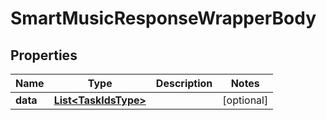 

# SmartMusicResponseWrapperBody


## Properties

Name | Type | Description | Notes
------------ | ------------- | ------------- | -------------
**data** | [**List&lt;TaskIdsType&gt;**](TaskIdsType.md) |  |  [optional]



